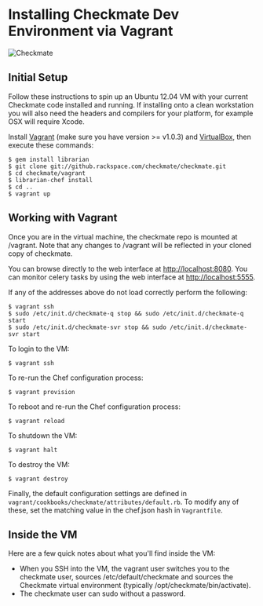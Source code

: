 # Installing Checkmate Dev Environment via Vagrant
![Checkmate](https://github.rackspace.com/checkmate/checkmate/raw/master/checkmate/static/img/checkmate.png)

## Initial Setup

Follow these instructions to spin up an Ubuntu 12.04 VM with your current 
Checkmate code installed and running.  If installing onto a clean workstation you will 
also need the headers and compilers for your platform, for example OSX will require Xcode.

Install [Vagrant](http://vagrantup.com/) (make sure you have version >= v1.0.3)
and [VirtualBox](https://www.virtualbox.org/), then execute these commands:

    $ gem install librarian
    $ git clone git://github.rackspace.com/checkmate/checkmate.git
    $ cd checkmate/vagrant
    $ librarian-chef install
    $ cd ..
    $ vagrant up

## Working with Vagrant

Once you are in the virtual machine, the checkmate repo is mounted at /vagrant.
Note that any changes to /vagrant will be reflected in your cloned copy of
checkmate.

You can browse directly to the web interface at [http://localhost:8080](http://localhost:8080).
You can monitor celery tasks by using the web interface at [http://localhost:5555](http://localhost:5555). 

If any of the addresses above do not load correctly perform the following:
	
	$ vagrant ssh
	$ sudo /etc/init.d/checkmate-q stop && sudo /etc/init.d/checkmate-q start
	$ sudo /etc/init.d/checkmate-svr stop && sudo /etc/init.d/checkmate-svr start

To login to the VM:

    $ vagrant ssh

To re-run the Chef configuration process:

    $ vagrant provision

To reboot and re-run the Chef configuration process:

    $ vagrant reload

To shutdown the VM:

    $ vagrant halt

To destroy the VM:

    $ vagrant destroy

Finally, the default configuration settings are defined in `vagrant/cookbooks/checkmate/attributes/default.rb`.
To modify any of these, set the matching value in the chef.json hash in `Vagrantfile`.

## Inside the VM

Here are a few quick notes about what you'll find inside the VM:

* When you SSH into the VM, the vagrant user switches you to the checkmate user, sources /etc/default/checkmate
  and sources the Checkmate virtual environment (typically /opt/checkmate/bin/activate).
* The checkmate user can sudo without a password.